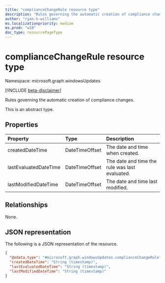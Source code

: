 ```yaml
---
title: "complianceChangeRule resource type"
description: "Rules governing the automatic creation of compliance changes."
author: "ryan-k-williams"
ms.localizationpriority: medium
ms.prod: "w10"
doc_type: resourcePageType
---
```


# complianceChangeRule resource type

Namespace: microsoft.graph.windowsUpdates

[!INCLUDE [beta-disclaimer](../../includes/beta-disclaimer.md)]

Rules governing the automatic creation of compliance changes.

This is an abstract type.

## Properties
|Property|Type|Description|
|:---|:---|:---|
|createdDateTime|DateTimeOffset|The date and time when created.|
|lastEvaluatedDateTime|DateTimeOffset|The date and time the rule was last evaluated.|
|lastModifiedDateTime|DateTimeOffset|The date and time last modified.|

## Relationships
None.

## JSON representation
The following is a JSON representation of the resource.
<!-- {
  "blockType": "resource",
  "@odata.type": "microsoft.graph.windowsUpdates.complianceChangeRule"
}
-->
``` json
{
  "@odata.type": "#microsoft.graph.windowsUpdates.complianceChangeRule",
  "createdDateTime": "String (timestamp)",
  "lastEvaluatedDateTime": "String (timestamp)",
  "lastModifiedDateTime": "String (timestamp)"
}
```

